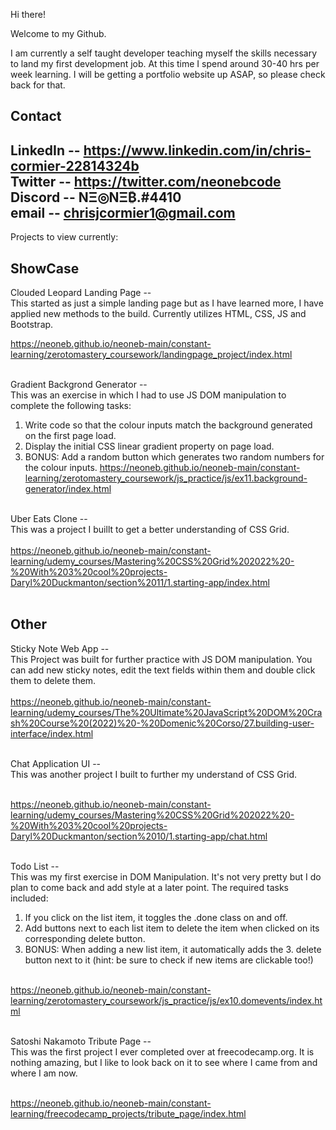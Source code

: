 Hi there!

Welcome to my Github.

I am currently a self taught developer teaching myself the skills necessary to land my first development job. At this time I spend around 30-40 hrs per week learning. I will be getting a portfolio website up ASAP, so please check back for that.

Contact
----------------------------------------------------
LinkedIn -- https://www.linkedin.com/in/chris-cormier-22814324b <br/>
Twitter -- https://twitter.com/neonebcode <br/>
Discord -- NΞ◎NΞ₿.#4410 <br/>
email -- chrisjcormier1@gmail.com <br/>
----------------------------------------------------

Projects to view currently:

ShowCase
----------------------------------------------------

Clouded Leopard Landing Page --<br/>
This started as just a simple landing page but as I have learned more, I have applied new methods to the build. Currently utilizes HTML, CSS, JS and Bootstrap.<br/>

https://neoneb.github.io/neoneb-main/constant-learning/zerotomastery_coursework/landingpage_project/index.html<br/><br/>

Gradient Backgrond Generator --<br/>
This was an exercise in which I had to use JS DOM manipulation to complete the following tasks:
<br/>
1. Write code so that the colour inputs match the background generated on the first page load. 
2. Display the initial CSS linear gradient property on page load.
3. BONUS: Add a random button which generates two random numbers for the colour inputs. 
https://neoneb.github.io/neoneb-main/constant-learning/zerotomastery_coursework/js_practice/js/ex11.background-generator/index.html
<br/><br/>

Uber Eats Clone -- <br/>
This was a project I buillt to get a better understanding of CSS Grid.
<br/><br/>
https://neoneb.github.io/neoneb-main/constant-learning/udemy_courses/Mastering%20CSS%20Grid%202022%20-%20With%203%20cool%20projects-Daryl%20Duckmanton/section%2011/1.starting-app/index.html
<br/><br/>

Other
----------------------------------------------------

Sticky Note Web App --<br/>
This Project was built for further practice with JS DOM manipulation. You can add new sticky notes, edit the text fields within them and double click them to delete them.<br/><br/>
https://neoneb.github.io/neoneb-main/constant-learning/udemy_courses/The%20Ultimate%20JavaScript%20DOM%20Crash%20Course%20(2022)%20-%20Domenic%20Corso/27.building-user-interface/index.html
<br/><br/>

Chat Application UI --<br/>
This was another project I built to further my understand of CSS Grid.
<br/><br/>

https://neoneb.github.io/neoneb-main/constant-learning/udemy_courses/Mastering%20CSS%20Grid%202022%20-%20With%203%20cool%20projects-Daryl%20Duckmanton/section%2010/1.starting-app/chat.html
<br/><br/>

Todo List --<br/>
This was my first exercise in DOM Manipulation. It's not very pretty but I do plan to come back and add style at a later point. The required tasks included:
<br/>

1. If you click on the list item, it toggles the .done class on and off.
2. Add buttons next to each list item to delete the item when clicked on its corresponding delete button.
3. BONUS: When adding a new list item, it automatically adds the 3. delete button next to it (hint: be sure to check if new items are clickable too!)
 <br/><br/>

https://neoneb.github.io/neoneb-main/constant-learning/zerotomastery_coursework/js_practice/js/ex10.domevents/index.html
<br/><br/>

Satoshi Nakamoto Tribute Page --<br/>
This was the first project I ever completed over at freecodecamp.org. It is nothing amazing, but I like to look back on it to see where I came from and where I am now.<br/><br/>

https://neoneb.github.io/neoneb-main/constant-learning/freecodecamp_projects/tribute_page/index.html
<br/><br/>

